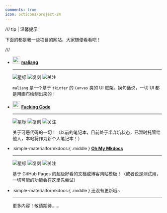 ```yaml
---
comments: true
icon: octicons/project-24
---
```


/// tip | 温馨提示

下面的都是我一些项目的网站，大家随便看看吧！

///

<div class="grid cards" markdown>

-   <img width="24" class="middle" src="https://xiaokang2022.github.io/maliang/logo.png" /> [**maliang**](https://xiaokang2022.github.io/maliang/)

    ---

    ![](https://img.shields.io/github/stars/Xiaokang2022/maliang?label=Stars&color=gold&logo=github&style=flat "星标")
    ![](https://img.shields.io/github/forks/Xiaokang2022/maliang?label=Forks&logo=github&style=flat "复刻")
    ![](https://img.shields.io/github/watchers/Xiaokang2022/maliang?label=Watchers&logo=github&style=flat "关注")

    `maliang` 是一个基于 `tkinter` 的 `Canvas` 类的 UI 框架。换句话说，一切 UI 都是用画布绘制出来的！

-   <img width="24" class="middle" src="https://xiaokang2022.github.io/Fucking-Code/logo.png" /> [**Fucking Code**](https://xiaokang2022.github.io/Fucking-Code/)

    ---

    ![](https://img.shields.io/github/stars/Xiaokang2022/Fucking-Code?label=Stars&color=gold&logo=github&style=flat "星标")
    ![](https://img.shields.io/github/forks/Xiaokang2022/Fucking-Code?label=Forks&logo=github&style=flat "复刻")
    ![](https://img.shields.io/github/watchers/Xiaokang2022/Fucking-Code?label=Watchers&logo=github&style=flat "关注")

    关于可恶代码的一切！（以前的笔记本，目前处于半弃坑状态，已暂时托管给他人，本站将作为新个人笔记本！）

-   :simple-materialformkdocs:{ .middle } [**Oh My Mkdocs**](https://oh-my-mkdocs.github.io/oh-my-mkdocs/)

    ---

    ![](https://img.shields.io/github/stars/oh-my-mkdocs/oh-my-mkdocs?label=Stars&color=gold&logo=github&style=flat "星标")
    ![](https://img.shields.io/github/forks/oh-my-mkdocs/oh-my-mkdocs?label=Forks&logo=github&style=flat "复刻")
    ![](https://img.shields.io/github/watchers/oh-my-mkdocs/oh-my-mkdocs?label=Watchers&logo=github&style=flat "关注")

    基于 GitHub Pages 的超级好看的文档或博客网站模板！（或者说是测试用，一切可能的功能会在这里先尝试）

-   :simple-materialformkdocs:{ .middle } 还没有更新哦~

    ---

    更多内容！敬请期待……

</div>
